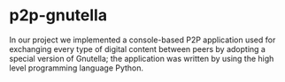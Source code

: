 # p2p-gnutella

In our project we implemented a console-based P2P application used for exchanging every type of digital content between peers by adopting a special version of Gnutella; the application was written by using the high level programming language Python.